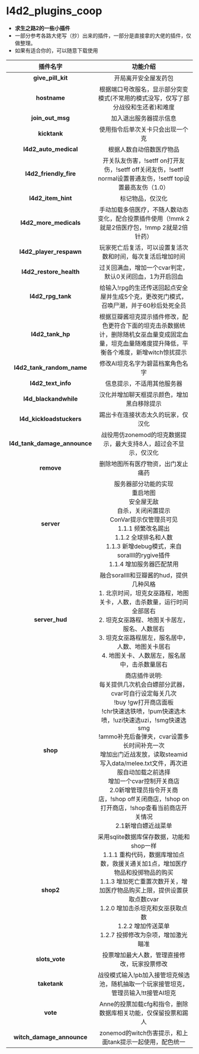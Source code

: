 # l4d2_plugins_coop
+ **求生之路2的一些小插件**
+ 一部分参考各路大佬写（抄）出来的插件，一部分是直接拿的大佬的插件，仅做整理。
+ 如果有适合你的，可以随意下载使用

|           插件名字           |                           功能介绍                           |
| :--------------------------: | :----------------------------------------------------------: |
|      **give_pill_kit**       |                     开局离开安全屋发药包                     |
|         **hostname**         | 根据端口号改服名，显示部分突变模式(不常用的模式没写，仅写了部分战役和生还者)和难度 |
|       **join_out_msg**       |                    加入退出服务器提示信息                    |
|         **kicktank**         |               使用指令后单次关卡只会出现一个克               |
|    **l4d2_auto_medical**     |                   根据人数自动倍数医疗物品                   |
|    **l4d2_friendly_fire**    | 开关队友伤害，!setff on打开友伤，!setff off关闭友伤，!setff normal设置普通友伤，!setff top设置最高友伤（1.0） |
|      **l4d2_item_hint**      |                       标记物品，仅汉化                       |
|    **l4d2_more_medicals**    | 手动加载多倍医疗，不随人数动态变化，配合投票插件使用（!mmk 2就是2倍医疗包，!mmp 2就是2倍针药） |
|   **l4d2_player_respawn**    |  玩家死亡后复活，可以设置复活次数和时间，每次复活后增加时间  |
|   **l4d2_restore_health**    |   过关回满血，增加一个cvar判定，默认0关闭回血，1为开启回血   |
|      **l4d2_rpg_tank**       | 给输入!rpg的生还传送回起点安全屋并生成5个克，更改死门模式，召唤尸潮，并于60秒后处死全员 |
|       **l4d2_tank_hp**       | 根据豆瓣酱坦克提示插件修改，配色更符合下面的坦克击杀数据统计，删除随机女巫血量变成固定血量，坦克血量随难度提升降低，平衡各个难度，新增witch惊扰提示 |
|  **l4d2_tank_random_name**   |               修改AI坦克名字为碧蓝档案角色名字               |
|      **l4d2_text_info**      |                  信息提示，不适用其他服务器                  |
|    **l4d_blackandwhile**     |          汉化并增加聊天框提示颜色，增加黑白移除提示          |
|   **l4d_kickloadstuckers**   |              踢出卡在连接状态太久的玩家，仅汉化              |
| **l4d_tank_damage_announce** | 战役用仿zonemod的坦克数据提示，最大支持8人，超过会不显示，仅汉化 |
|          **remove**          |                删除地图所有医疗物资，出门发止痛药               |
|          **server**          | 服务器部分功能的实现  <br/>重启地图  <br/>安全屋无敌  <br/>自杀，关闭闲置提示  <br/>ConVar提示仅管理员可见  <br/>1.1.1 频繁改名踢出  <br/>1.1.2 全球排名和人数  <br/>1.1.3 新增debug模式，来自sorallll的rygive插件  <br/>1.1.4 增加服务器匹配禁用 |
|        **server_hud**        | 融合sorallll和豆瓣酱的hud，提供几种风格<br/>1. 北京时间，坦克女巫路程，地图关卡，人数，击杀数量，运行时间全部居右<br/>2. 坦克女巫路程、地图关卡居左，服名、人数居右 <br/>3. 坦克女巫路程居左，服名居中，人数、地图关卡居右<br/>4. 地图关卡、人数居左，服名居中，击杀数量居右 |
|           **shop**           | 商店插件说明:  <br/>每关提供几次机会白嫖部分武器，cvar可自行设定每关几次  <br/>!buy !gw打开商店面板  <br/>!chr快速选铁喷，!pum快速选木喷，!uzi快速选uzi，!smg快速选smg  <br/>!ammo补充后备弹夹，cvar设置多长时间补充一次  <br/>增加出门近战发放，读取steamid写入data/melee.txt文件，再次进服自动加载之前选择  <br/>增加一个cvar控制开关商店  <br/>2.0新增管理员指令开关商店，!shop off关闭商店，!shop on打开商店，!shop查看当前商店开关情况  <br/>2.1新增白嫖近战菜单 |
|          **shop2**           | 采用sqlite数据库保存数据，功能和shop一样  <br/>1.1.1 重构代码，数据库增加点数，救援关通关加1点，增加医疗物品和投掷物品的购买  <br/>1.1.3 增加死亡重置次数开关，增加医疗物品购买上限，提供设置获取点数cvar  <br/>1.2.0 增加击杀坦克和女巫获取点数  <br/>1.2.2 增加传送菜单  <br/>1.2.7 投掷修改为杂项，增加激光瞄准 |
|        **slots_vote**        |         投票增加最大人数，管理直接修改，玩家投票修改         |
|         **taketank**         | 战役模式输入!pb加入接管坦克候选池，随机抽取一个玩家接管坦克，管理员输入!tt接管AI坦克 |
|           **vote**           | Anne的投票加载cfg和指令，删除数据库相关功能，仅保留投票和踢人 |
|  **witch_damage_announce**   |   zonemod的witch伤害提示，和上面tank提示一起使用，配色统一   |
